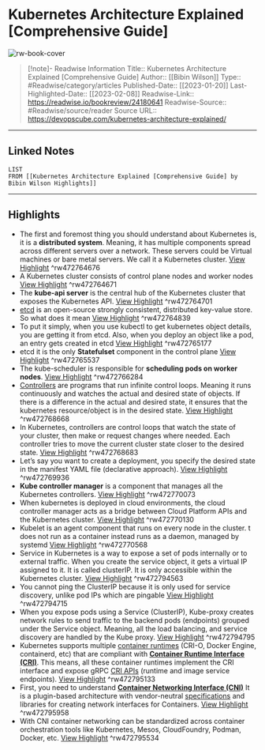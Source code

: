 # Kubernetes Architecture Explained [Comprehensive Guide]

![rw-book-cover](https://devopscube.com/wp-content/uploads/2022/12/kubernetes-architecture.png)
<br>
>[!note]- Readwise Information
>Title:: Kubernetes Architecture Explained [Comprehensive Guide]
>Author:: [[Bibin Wilson]]
>Type:: #Readwise/category/articles
>Published-Date:: [[2023-01-20]]
>Last-Highlighted-Date:: [[2023-02-08]]
>Readwise-Link:: https://readwise.io/bookreview/24180641
>Readwise-Source:: #Readwise/source/reader
>Source URL:: https://devopscube.com/kubernetes-architecture-explained/
--- 

## Linked Notes
```dataview
LIST
FROM [[Kubernetes Architecture Explained [Comprehensive Guide] by Bibin Wilson Highlights]]
```

---

## Highlights
- The first and foremost thing you should understand about Kubernetes is, it is a **distributed system**. Meaning, it has multiple components spread across different servers over a network. These servers could be Virtual machines or bare metal servers. We call it a Kubernetes cluster. [View Highlight](https://readwise.io/open/472764676) ^rw472764676
- A Kubernetes cluster consists of control plane nodes and worker nodes [View Highlight](https://readwise.io/open/472764671) ^rw472764671
- The **kube-api server** is the central hub of the Kubernetes cluster that exposes the Kubernetes API. [View Highlight](https://readwise.io/open/472764701) ^rw472764701
- [etcd](https://github.com/etcd-io/etcd) is an open-source strongly consistent, distributed key-value store. So what does it mean [View Highlight](https://readwise.io/open/472764839) ^rw472764839
- To put it simply, when you use kubectl to get kubernetes object details, you are getting it from etcd. Also, when you deploy an object like a pod, an entry gets created in etcd [View Highlight](https://readwise.io/open/472765177) ^rw472765177
- etcd it is the only **Statefulset** component in the control plane [View Highlight](https://readwise.io/open/472765537) ^rw472765537
- The kube-scheduler is responsible for **scheduling pods on worker nodes**. [View Highlight](https://readwise.io/open/472766284) ^rw472766284
- [Controllers](https://kubernetes.io/docs/concepts/architecture/controller/) are programs that run infinite control loops. Meaning it runs continuously and watches the actual and desired state of objects. If there is a difference in the actual and desired state, it ensures that the kubernetes resource/object is in the desired state. [View Highlight](https://readwise.io/open/472768668) ^rw472768668
- In Kubernetes, controllers are control loops that watch the state of your cluster, then make or request changes where needed. Each controller tries to move the current cluster state closer to the desired state. [View Highlight](https://readwise.io/open/472768683) ^rw472768683
- Let’s say you want to create a deployment, you specify the desired state in the manifest YAML file (declarative approach). [View Highlight](https://readwise.io/open/472769936) ^rw472769936
- **Kube controller manager** is a component that manages all the Kubernetes controllers. [View Highlight](https://readwise.io/open/472770073) ^rw472770073
- When kubernetes is deployed in cloud environments, the cloud controller manager acts as a bridge between Cloud Platform APIs and the Kubernetes cluster. [View Highlight](https://readwise.io/open/472770130) ^rw472770130
- Kubelet is an agent component that runs on every node in the cluster. t does not run as a container instead runs as a daemon, managed by systemd [View Highlight](https://readwise.io/open/472770568) ^rw472770568
- Service in Kubernetes is a way to expose a set of pods internally or to external traffic. When you create the service object, it gets a virtual IP assigned to it. It is called clusterIP. It is only accessible within the Kubernetes cluster. [View Highlight](https://readwise.io/open/472794563) ^rw472794563
- You cannot ping the ClusterIP because it is only used for service discovery, unlike pod IPs which are pingable [View Highlight](https://readwise.io/open/472794715) ^rw472794715
- When you expose pods using a Service (ClusterIP), Kube-proxy creates network rules to send traffic to the backend pods (endpoints) grouped under the Service object. Meaning, all the load balancing, and service discovery are handled by the Kube proxy. [View Highlight](https://readwise.io/open/472794795) ^rw472794795
- Kubernetes supports multiple [container runtimes](https://kubernetes.io/docs/setup/production-environment/container-runtimes/) (CRI-O, Docker Engine, containerd, etc) that are compliant with **[Container Runtime Interface (CRI)](https://github.com/kubernetes/community/blob/master/contributors/devel/sig-node/container-runtime-interface.md)**. This means, all these container runtimes implement the CRI interface and expose gRPC [CRI APIs](https://kubernetes.io/docs/concepts/architecture/cri/) (runtime and image service endpoints). [View Highlight](https://readwise.io/open/472795133) ^rw472795133
- First, you need to understand **[Container Networking Interface (CNI)](https://www.cni.dev/)**
  It is a plugin-based architecture with vendor-neutral [specifications](https://github.com/containernetworking/cni/blob/spec-v1.0.0/SPEC.md) and libraries for creating network interfaces for Containers. [View Highlight](https://readwise.io/open/472795958) ^rw472795958
- With CNI container networking can be standardized across container orchestration tools like Kubernetes, Mesos, CloudFoundry, Podman, Docker, etc. [View Highlight](https://readwise.io/open/472795534) ^rw472795534
